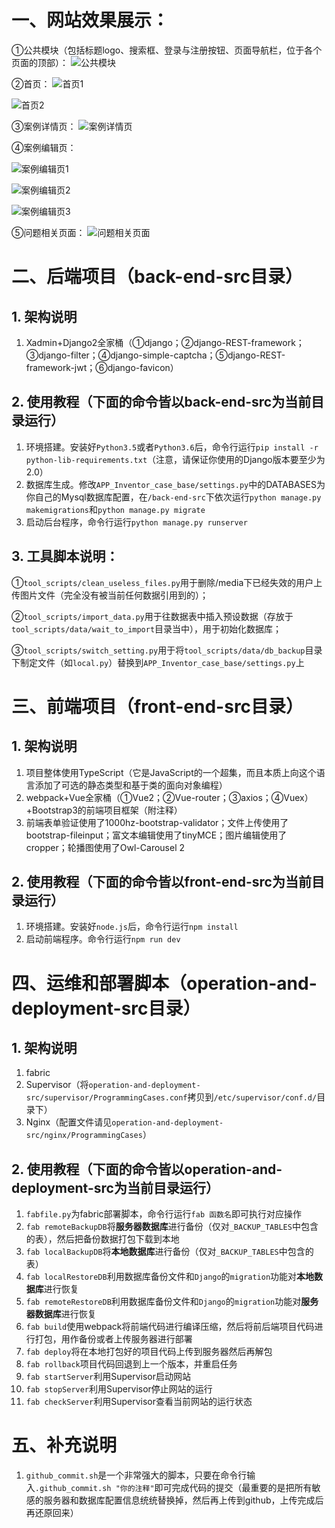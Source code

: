 # 一、网站效果展示：
①公共模块（包括标题logo、搜索框、登录与注册按钮、页面导航栏，位于各个页面的顶部）：
 ![公共模块](https://img-blog.csdn.net/20180521012039501?watermark/2/text/aHR0cHM6Ly9ibG9nLmNzZG4ubmV0L2dnXzE4ODI2MDc1MTU3/font/5a6L5L2T/fontsize/400/fill/I0JBQkFCMA==/dissolve/70)
 
②首页：
 ![首页1](https://img-blog.csdn.net/20180521012115797?watermark/2/text/aHR0cHM6Ly9ibG9nLmNzZG4ubmV0L2dnXzE4ODI2MDc1MTU3/font/5a6L5L2T/fontsize/400/fill/I0JBQkFCMA==/dissolve/70)
 
![首页2](https://img-blog.csdn.net/20180521012201797?watermark/2/text/aHR0cHM6Ly9ibG9nLmNzZG4ubmV0L2dnXzE4ODI2MDc1MTU3/font/5a6L5L2T/fontsize/400/fill/I0JBQkFCMA==/dissolve/70)

③案例详情页：
 ![案例详情页](https://img-blog.csdn.net/20180521012232479?watermark/2/text/aHR0cHM6Ly9ibG9nLmNzZG4ubmV0L2dnXzE4ODI2MDc1MTU3/font/5a6L5L2T/fontsize/400/fill/I0JBQkFCMA==/dissolve/70)

④案例编辑页：
 
![案例编辑页1](https://img-blog.csdn.net/201805210122553?watermark/2/text/aHR0cHM6Ly9ibG9nLmNzZG4ubmV0L2dnXzE4ODI2MDc1MTU3/font/5a6L5L2T/fontsize/400/fill/I0JBQkFCMA==/dissolve/70)
 
![案例编辑页2](https://img-blog.csdn.net/20180521012326144?watermark/2/text/aHR0cHM6Ly9ibG9nLmNzZG4ubmV0L2dnXzE4ODI2MDc1MTU3/font/5a6L5L2T/fontsize/400/fill/I0JBQkFCMA==/dissolve/70)
 
 ![案例编辑页3](https://img-blog.csdn.net/20180521012354620?watermark/2/text/aHR0cHM6Ly9ibG9nLmNzZG4ubmV0L2dnXzE4ODI2MDc1MTU3/font/5a6L5L2T/fontsize/400/fill/I0JBQkFCMA==/dissolve/70)

⑤问题相关页面：
 ![问题相关页面](https://img-blog.csdn.net/20180521012425925?watermark/2/text/aHR0cHM6Ly9ibG9nLmNzZG4ubmV0L2dnXzE4ODI2MDc1MTU3/font/5a6L5L2T/fontsize/400/fill/I0JBQkFCMA==/dissolve/70)

# 二、后端项目（back-end-src目录）

## 1. 架构说明

1. Xadmin+Django2全家桶（①django；②django-REST-framework；③django-filter；④django-simple-captcha；⑤django-REST-framework-jwt；⑥django-favicon）

## 2. 使用教程（下面的命令皆以back-end-src为当前目录运行）

1. 环境搭建。安装好`Python3.5`或者`Python3.6`后，命令行运行`pip install -r python-lib-requirements.txt`（注意，请保证你使用的Django版本要至少为2.0）
2. 数据库生成。修改`APP_Inventor_case_base/settings.py`中的DATABASES为你自己的Mysql数据库配置，在`/back-end-src`下依次运行`python manage.py makemigrations`和`python manage.py migrate`
3. 启动后台程序，命令行运行`python manage.py runserver`

## 3. 工具脚本说明：

①`tool_scripts/clean_useless_files.py`用于删除/media下已经失效的用户上传图片文件（完全没有被当前任何数据引用到的）；

②`tool_scripts/import_data.py`用于往数据表中插入预设数据（存放于`tool_scripts/data/wait_to_import`目录当中），用于初始化数据库；

③`tool_scripts/switch_setting.py`用于将`tool_scripts/data/db_backup`目录下制定文件（如`local.py`）替换到`APP_Inventor_case_base/settings.py`上

# 三、前端项目（front-end-src目录）

## 1. 架构说明

1. 项目整体使用TypeScript（它是JavaScript的一个超集，而且本质上向这个语言添加了可选的静态类型和基于类的面向对象编程）
2. webpack+Vue全家桶（①Vue2；②Vue-router；③axios；④Vuex）+Bootstrap3的前端项目框架（附注释）
3. 前端表单验证使用了1000hz-bootstrap-validator；文件上传使用了bootstrap-fileinput；富文本编辑使用了tinyMCE；图片编辑使用了cropper；轮播图使用了Owl-Carousel 2

## 2. 使用教程（下面的命令皆以front-end-src为当前目录运行）

1. 环境搭建。安装好`node.js`后，命令行运行`npm install`
2. 启动前端程序。命令行运行`npm run dev`

# 四、运维和部署脚本（operation-and-deployment-src目录）

## 1. 架构说明

1. fabric
2. Supervisor（将`operation-and-deployment-src/supervisor/ProgrammingCases.conf`拷贝到`/etc/supervisor/conf.d/`目录下）
3. ​Nginx（配置文件请见`operation-and-deployment-src/nginx/ProgrammingCases`）

## 2. 使用教程（下面的命令皆以operation-and-deployment-src为当前目录运行）

1. `fabfile.py`为fabric部署脚本，命令行运行`fab 函数名`即可执行对应操作
2. `fab remoteBackupDB`将**服务器数据库**进行备份（仅对`_BACKUP_TABLES`中包含的表），然后把备份数据打包下载到本地
3. `fab localBackupDB`将**本地数据库**进行备份（仅对`_BACKUP_TABLES`中包含的表）
4. `fab localRestoreDB`利用数据库备份文件和`Django`的`migration`功能对**本地数据库**进行恢复
5. `fab remoteRestoreDB`利用数据库备份文件和`Django`的`migration`功能对**服务器数据库**进行恢复
6. `fab build`使用webpack将前端代码进行编译压缩，然后将前后端项目代码进行打包，用作备份或者上传服务器进行部署
7. `fab deploy`将在本地打包好的项目代码上传到服务器然后再解包
8. `fab rollback`项目代码回退到上一个版本，并重启任务
9. `fab startServer`利用Supervisor启动网站
10. `fab stopServer`利用Supervisor停止网站的运行
11. `fab checkServer`利用Supervisor查看当前网站的运行状态

# 五、补充说明

1. `github_commit.sh`是一个非常强大的脚本，只要在命令行输入`.github_commit.sh "你的注释"`即可完成代码的提交（最重要的是把所有敏感的服务器和数据库配置信息统统替换掉，然后再上传到github，上传完成后再还原回来）
